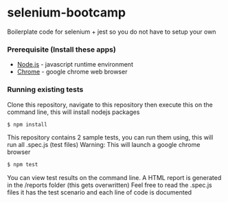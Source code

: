 # selenium-bootcamp
Boilerplate code for selenium + jest so you do not have to setup your own


### Prerequisite (Install these apps)
* [Node.js] -  javascript runtime environment
* [Chrome] - google chrome web browser

### Running existing tests
Clone this repository, navigate to this repository then execute this on the command line, this will install nodejs packages
```sh
$ npm install
```
This repository contains 2 sample tests, you can run them using, this will run all .spec.js (test files)
Warning: This will launch a google chrome browser
```sh
$ npm test
```
You can view test results on the command line. A HTML report is generated in the /reports folder (this gets overwritten) 
Feel free to read the .spec.js files it has the test scenario and each line of code is documented

[//]: #
   [Node.js]: <https://nodejs.org/en/>
   [Chrome]: <https://www.google.com/intl/en_ph/chrome/>
